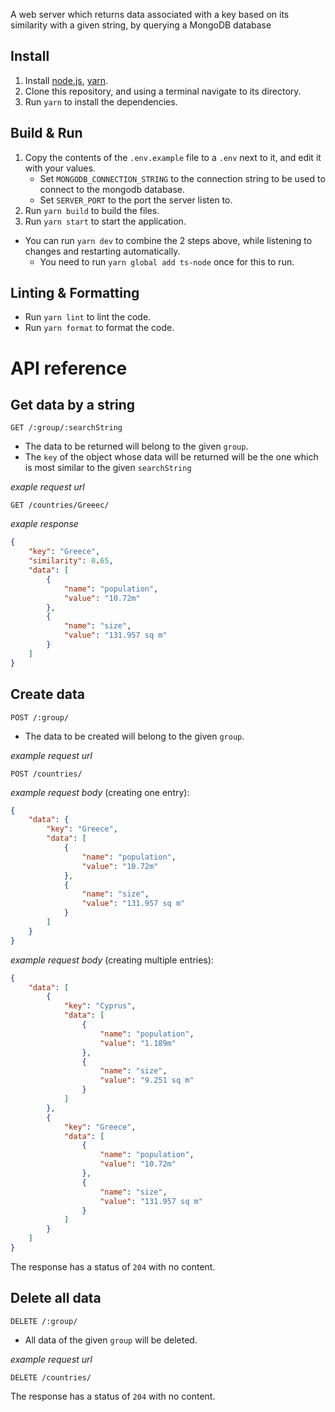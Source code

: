A web server which returns data associated with a key based on its similarity with a given string, by querying a MongoDB database

## Install

1. Install [node.js](https://nodejs.org/en/download/), [yarn](https://classic.yarnpkg.com/en/docs/install/).
2. Clone this repository, and using a terminal navigate to its directory.
3. Run `yarn` to install the dependencies.

## Build & Run

1. Copy the contents of the `.env.example` file to a `.env` next to it, and edit it with your values.
    - Set `MONGODB_CONNECTION_STRING` to the connection string to be used to connect to the mongodb database.
    - Set `SERVER_PORT` to the port the server listen to.
2. Run `yarn build` to build the files.
3. Run `yarn start` to start the application.

-   You can run `yarn dev` to combine the 2 steps above, while listening to changes and restarting automatically.
    -   You need to run `yarn global add ts-node` once for this to run.

## Linting & Formatting

-   Run `yarn lint` to lint the code.
-   Run `yarn format` to format the code.

# API reference

## Get data by a string

`GET /:group/:searchString`

-   The data to be returned will belong to the given `group`.
-   The `key` of the object whose data will be returned will be the one which is most similar to the given `searchString`

_exaple request url_

`GET /countries/Greeec/`

_exaple response_

```json
{
    "key": "Greece",
    "similarity": 0.65,
    "data": [
        {
            "name": "population",
            "value": "10.72m"
        },
        {
            "name": "size",
            "value": "131.957 sq m"
        }
    ]
}
```

## Create data

`POST /:group/`

-   The data to be created will belong to the given `group`.

_example request url_

`POST /countries/`

_example request body_ (creating one entry):

```json
{
    "data": {
        "key": "Greece",
        "data": [
            {
                "name": "population",
                "value": "10.72m"
            },
            {
                "name": "size",
                "value": "131.957 sq m"
            }
        ]
    }
}
```

_example request body_ (creating multiple entries):

```json
{
    "data": [
        {
            "key": "Cyprus",
            "data": [
                {
                    "name": "population",
                    "value": "1.189m"
                },
                {
                    "name": "size",
                    "value": "9.251 sq m"
                }
            ]
        },
        {
            "key": "Greece",
            "data": [
                {
                    "name": "population",
                    "value": "10.72m"
                },
                {
                    "name": "size",
                    "value": "131.957 sq m"
                }
            ]
        }
    ]
}
```

The response has a status of `204` with no content.

## Delete all data

`DELETE /:group/`

-   All data of the given `group` will be deleted.

_example request url_

`DELETE /countries/`

The response has a status of `204` with no content.
